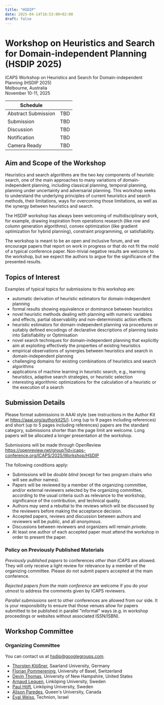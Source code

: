 ```yaml
---
title: "HSDIP"
date: 2025-04-14T16:53:00+02:00
draft: false
---
```


# Workshop on Heuristics and Search for Domain-independent Planning (HSDIP 2025)

ICAPS Workshop on Heuristics and Search for Domain-independent Planning (HSDIP 2025) \
Melbourne, Australia \
November 10-11, 2025

| Schedule            |          |
|---------------------|----------|
| Abstract Submission | TBD      |
| Submission          | TBD      |
| Discussion          | TBD      |
| Notification        | TBD      |
| Camera Ready        | TBD      |

## Aim and Scope of the Workshop

Heuristics and search algorithms are the two key components of heuristic search, one of the main approaches to many variations of domain-independent planning, including classical planning, temporal planning, planning under uncertainty and adversarial planning. This workshop seeks to understand the underlying principles of current heuristics and search methods, their limitations, ways for overcoming those limitations, as well as the synergy between heuristics and search.

The HSDIP workshop has always been welcoming of multidisciplinary work, for example, drawing inspiration from operations research (like row and column generation algorithms), convex optimization (like gradient optimization for hybrid planning), constraint programming, or satisfiability.

The workshop is meant to be an open and inclusive forum, and we encourage papers that report on work in progress or that do not fit the mold of a typical conference paper. Non-trivial negative results are welcome to the workshop, but we expect the authors to argue for the significance of the presented results.

## Topics of Interest

Examples of typical topics for submissions to this workshop are:

- automatic derivation of heuristic estimators for domain-independent planning
- formal results showing equivalence or dominance between heuristics
- novel heuristic methods dealing with planning with numeric variables
  and effects, partial observability and non-deterministic action effects
- heuristic estimators for domain-independent planning via procedures or 
  suitably defined encodings of declarative descriptions of planning tasks into 
  Satisfiability or Optimisation
- novel search techniques for domain-independent planning that explicitly aim at 
  exploiting effectively the properties of existing heuristics
- empirical observations of synergies between heuristics and search in 
  domain-independent planning
- challenging domains for existing combinations of heuristics and search 
  algorithms
- applications of machine learning in heuristic search, e.g., learning heuristics, 
  adaptive search strategies, or heuristic selection
- interesting algorithmic optimizations for the calculation of a 
  heuristic or the execution of a search

## Submission Details

Please format submissions in AAAI style (see instructions in the Author Kit at https://aaai.org/authorkit25/). Long (up to 9 pages including references) and short (up to 5 pages including references) papers are the standard category, submissions shorter than the page limit are welcome. Long papers will be allocated a longer presentation at the workshop. 

Submissions will be made through OpenReview
https://openreview.net/group?id=icaps-conference.org/ICAPS/2025/Workshop/HSDIP


The following conditions apply:

- Submissions will be *double blind* (except for two program chairs who will see author names).
- Papers will be reviewed by a member of the organizing committee, and/or external reviewers selected by the organizing committee, according to the usual criteria such as relevance to the workshop, significance of the contribution, and technical quality.
- Authors may send a rebuttal to the reviews which will be discussed by the reviewers before making the acceptance decision.
- Accepted papers, reviews and discussion between authors and reviewers will be *public*, and all *anonymous*.
- Discussions between reviewers and organizers will remain *private*.
- At least one author of each accepted paper must attend the workshop in order to present the paper.

### Policy on Previously Published Materials

*Previously published papers* to conferences *other than ICAPS* are allowed. They will only receive a light review for relevance by a member of the organizing committee. Please do not submit papers accepted at the main conference.

*Rejected papers from the main conference* are welcome if you do your utmost to address the comments given by ICAPS reviewers.

*Parallel submissions* sent to other conferences are allowed from our side. It is your responsibility to ensure that those venues allow for papers submitted to be published in parallel "informal" ways (e.g. in workshop proceedings or websites without associated ISSN/ISBN).

## Workshop Committee

### Organizing Committee
You can contact us at [hsdip@googlegroups.com](mailto:hsdip@googlegroups.com).

- [Thorsten Klößner](https://fai.cs.uni-saarland.de/kloessner/index.html), Saarland University, Germany  
- [Florian Pommerening](https://ai.dmi.unibas.ch/people/pommeren/), University of Basel, Switzerland  
- [Devin Thomas](https://dwthomas.github.io/), University of New Hampshire, United States  
- [Arnaud Lequen](https://mrlab.ai/arnaud-lequen/), Linköping University, Sweden  
- [Paul Höft](https://liu.se/en/employee/pauho63), Linköping University, Sweden  
- [Alison Paredes](https://mulab.ai/member/alison.paredes/), Queen's University, Canada  
- [Eyal Weiss](https://sites.google.com/view/eyal-weiss), Technion, Israel
